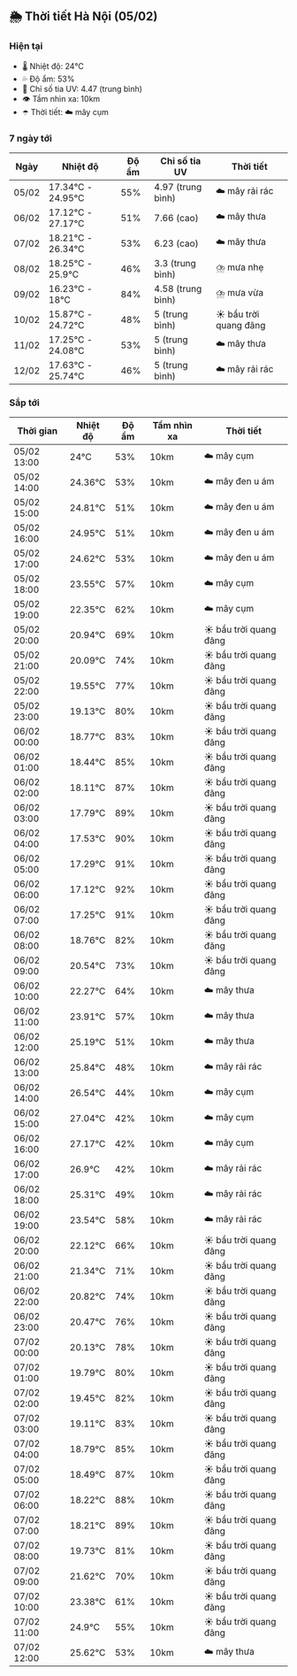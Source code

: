 ## 🌦️ Thời tiết Hà Nội (05/02)

### Hiện tại

- 🌡️ Nhiệt độ: 24℃
- 💦 Độ ẩm: 53%
- 🌟 Chỉ số tia UV: 4.47 (trung bình)
- 👁️ Tầm nhìn xa: 10km
- ☂️ Thời tiết: ☁️ mây cụm

### 7 ngày tới

| Ngày | Nhiệt độ | Độ ẩm | Chỉ số tia UV | Thời tiết |
| --- | --- | --- | --- | --- |
| 05/02 | 17.34℃ - 24.95℃ | 55% | 4.97 (trung bình) | ☁️ mây rải rác |
| 06/02 | 17.12℃ - 27.17℃ | 51% | 7.66 (cao) | ☁️ mây thưa |
| 07/02 | 18.21℃ - 26.34℃ | 53% | 6.23 (cao) | ☁️ mây thưa |
| 08/02 | 18.25℃ - 25.9℃ | 46% | 3.3 (trung bình) | ⛈️ mưa nhẹ |
| 09/02 | 16.23℃ - 18℃ | 84% | 4.58 (trung bình) | ⛈️ mưa vừa |
| 10/02 | 15.87℃ - 24.72℃ | 48% | 5 (trung bình) | ☀️ bầu trời quang đãng |
| 11/02 | 17.25℃ - 24.08℃ | 53% | 5 (trung bình) | ☁️ mây thưa |
| 12/02 | 17.63℃ - 25.74℃ | 46% | 5 (trung bình) | ☁️ mây rải rác |

### Sắp tới

| Thời gian | Nhiệt độ | Độ ẩm | Tầm nhìn xa | Thời tiết |
| --- | --- | --- | --- | --- |
| 05/02 13:00 | 24℃ | 53% | 10km | ☁️ mây cụm |
| 05/02 14:00 | 24.36℃ | 53% | 10km | ☁️ mây đen u ám |
| 05/02 15:00 | 24.81℃ | 51% | 10km | ☁️ mây đen u ám |
| 05/02 16:00 | 24.95℃ | 51% | 10km | ☁️ mây đen u ám |
| 05/02 17:00 | 24.62℃ | 53% | 10km | ☁️ mây đen u ám |
| 05/02 18:00 | 23.55℃ | 57% | 10km | ☁️ mây cụm |
| 05/02 19:00 | 22.35℃ | 62% | 10km | ☁️ mây cụm |
| 05/02 20:00 | 20.94℃ | 69% | 10km | ☀️ bầu trời quang đãng |
| 05/02 21:00 | 20.09℃ | 74% | 10km | ☀️ bầu trời quang đãng |
| 05/02 22:00 | 19.55℃ | 77% | 10km | ☀️ bầu trời quang đãng |
| 05/02 23:00 | 19.13℃ | 80% | 10km | ☀️ bầu trời quang đãng |
| 06/02 00:00 | 18.77℃ | 83% | 10km | ☀️ bầu trời quang đãng |
| 06/02 01:00 | 18.44℃ | 85% | 10km | ☀️ bầu trời quang đãng |
| 06/02 02:00 | 18.11℃ | 87% | 10km | ☀️ bầu trời quang đãng |
| 06/02 03:00 | 17.79℃ | 89% | 10km | ☀️ bầu trời quang đãng |
| 06/02 04:00 | 17.53℃ | 90% | 10km | ☀️ bầu trời quang đãng |
| 06/02 05:00 | 17.29℃ | 91% | 10km | ☀️ bầu trời quang đãng |
| 06/02 06:00 | 17.12℃ | 92% | 10km | ☀️ bầu trời quang đãng |
| 06/02 07:00 | 17.25℃ | 91% | 10km | ☀️ bầu trời quang đãng |
| 06/02 08:00 | 18.76℃ | 82% | 10km | ☀️ bầu trời quang đãng |
| 06/02 09:00 | 20.54℃ | 73% | 10km | ☀️ bầu trời quang đãng |
| 06/02 10:00 | 22.27℃ | 64% | 10km | ☁️ mây thưa |
| 06/02 11:00 | 23.91℃ | 57% | 10km | ☁️ mây thưa |
| 06/02 12:00 | 25.19℃ | 51% | 10km | ☁️ mây thưa |
| 06/02 13:00 | 25.84℃ | 48% | 10km | ☁️ mây rải rác |
| 06/02 14:00 | 26.54℃ | 44% | 10km | ☁️ mây cụm |
| 06/02 15:00 | 27.04℃ | 42% | 10km | ☁️ mây cụm |
| 06/02 16:00 | 27.17℃ | 42% | 10km | ☁️ mây cụm |
| 06/02 17:00 | 26.9℃ | 42% | 10km | ☁️ mây rải rác |
| 06/02 18:00 | 25.31℃ | 49% | 10km | ☁️ mây rải rác |
| 06/02 19:00 | 23.54℃ | 58% | 10km | ☁️ mây rải rác |
| 06/02 20:00 | 22.12℃ | 66% | 10km | ☀️ bầu trời quang đãng |
| 06/02 21:00 | 21.34℃ | 71% | 10km | ☀️ bầu trời quang đãng |
| 06/02 22:00 | 20.82℃ | 74% | 10km | ☀️ bầu trời quang đãng |
| 06/02 23:00 | 20.47℃ | 76% | 10km | ☀️ bầu trời quang đãng |
| 07/02 00:00 | 20.13℃ | 78% | 10km | ☀️ bầu trời quang đãng |
| 07/02 01:00 | 19.79℃ | 80% | 10km | ☀️ bầu trời quang đãng |
| 07/02 02:00 | 19.45℃ | 82% | 10km | ☀️ bầu trời quang đãng |
| 07/02 03:00 | 19.11℃ | 83% | 10km | ☀️ bầu trời quang đãng |
| 07/02 04:00 | 18.79℃ | 85% | 10km | ☀️ bầu trời quang đãng |
| 07/02 05:00 | 18.49℃ | 87% | 10km | ☀️ bầu trời quang đãng |
| 07/02 06:00 | 18.22℃ | 88% | 10km | ☀️ bầu trời quang đãng |
| 07/02 07:00 | 18.21℃ | 89% | 10km | ☀️ bầu trời quang đãng |
| 07/02 08:00 | 19.73℃ | 81% | 10km | ☀️ bầu trời quang đãng |
| 07/02 09:00 | 21.62℃ | 70% | 10km | ☀️ bầu trời quang đãng |
| 07/02 10:00 | 23.38℃ | 61% | 10km | ☀️ bầu trời quang đãng |
| 07/02 11:00 | 24.9℃ | 55% | 10km | ☀️ bầu trời quang đãng |
| 07/02 12:00 | 25.62℃ | 53% | 10km | ☁️ mây thưa |
